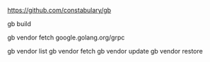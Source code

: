 https://github.com/constabulary/gb

gb build

gb vendor fetch google.golang.org/grpc

gb vendor list
gb vendor fetch
gb vendor update
gb vendor restore